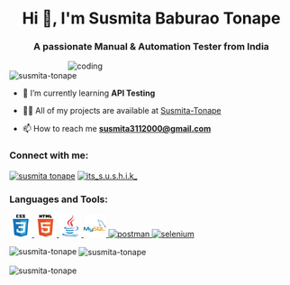 
<h1 align="center">Hi 👋, I'm Susmita Baburao Tonape</h1>
<h3 align="center">A passionate Manual & Automation Tester from India</h3>

<img align="right" alt="coding" width="400" src="https://statusneo.com/wp-content/uploads/2023/03/GIF-image-1.gif">

<p align="left"> <img src="https://komarev.com/ghpvc/?username=susmita-tonape&label=Profile%20views&color=0e75b6&style=flat" alt="susmita-tonape" /> </p>


- 🌱 I’m currently learning **API Testing**

- 👨‍💻 All of my projects are available at [Susmita-Tonape](Susmita-Tonape)

- 📫 How to reach me **susmita3112000@gmail.com**

<h3 align="left">Connect with me:</h3>
<p align="left">
<a href="https://linkedin.com/in/susmita tonape" target="blank"><img align="center" src="https://raw.githubusercontent.com/rahuldkjain/github-profile-readme-generator/master/src/images/icons/Social/linked-in-alt.svg" alt="susmita tonape" height="30" width="40" /></a>
<a href="https://instagram.com/its_s.u.s.h.i.k_" target="blank"><img align="center" src="https://raw.githubusercontent.com/rahuldkjain/github-profile-readme-generator/master/src/images/icons/Social/instagram.svg" alt="its_s.u.s.h.i.k_" height="30" width="40" /></a>
</p>

<h3 align="left">Languages and Tools:</h3>
<p align="left"> <a href="https://www.w3schools.com/css/" target="_blank" rel="noreferrer"> <img src="https://raw.githubusercontent.com/devicons/devicon/master/icons/css3/css3-original-wordmark.svg" alt="css3" width="40" height="40"/> </a> <a href="https://www.w3.org/html/" target="_blank" rel="noreferrer"> <img src="https://raw.githubusercontent.com/devicons/devicon/master/icons/html5/html5-original-wordmark.svg" alt="html5" width="40" height="40"/> </a> <a href="https://www.java.com" target="_blank" rel="noreferrer"> <img src="https://raw.githubusercontent.com/devicons/devicon/master/icons/java/java-original.svg" alt="java" width="40" height="40"/> </a> <a href="https://www.mysql.com/" target="_blank" rel="noreferrer"> <img src="https://raw.githubusercontent.com/devicons/devicon/master/icons/mysql/mysql-original-wordmark.svg" alt="mysql" width="40" height="40"/> </a> <a href="https://postman.com" target="_blank" rel="noreferrer"> <img src="https://www.vectorlogo.zone/logos/getpostman/getpostman-icon.svg" alt="postman" width="40" height="40"/> </a> <a href="https://www.selenium.dev" target="_blank" rel="noreferrer"> <img src="https://raw.githubusercontent.com/detain/svg-logos/780f25886640cef088af994181646db2f6b1a3f8/svg/selenium-logo.svg" alt="selenium" width="40" height="40"/> </a> </p>

<p><img align="left" src="https://github-readme-stats.vercel.app/api/top-langs?username=susmita-tonape&show_icons=true&locale=en&layout=compact" alt="susmita-tonape" /></p>

<p>&nbsp;<img align="center" src="https://github-readme-stats.vercel.app/api?username=susmita-tonape&show_icons=true&locale=en" alt="susmita-tonape" /></p>

<p><img align="center" src="https://github-readme-streak-stats.herokuapp.com/?user=susmita-tonape&" alt="susmita-tonape" /></p>


